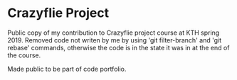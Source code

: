 # Crazyflie Project
Public copy of my contribution to Crazyflie project course at KTH spring 2019. Removed code not writen by me by using 'git filter-branch' and 'git rebase' commands, otherwise the code is in the state it was in at the end of the course. 

Made public to be part of code portfolio.
